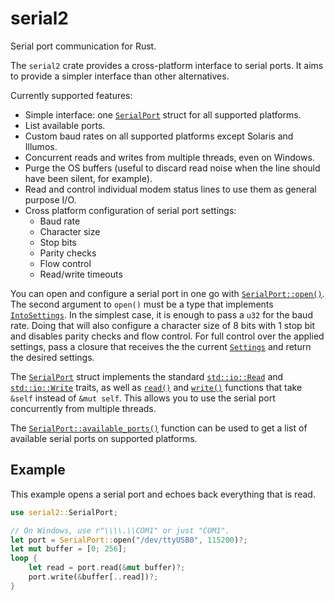 # serial2

Serial port communication for Rust.

The `serial2` crate provides a cross-platform interface to serial ports.
It aims to provide a simpler interface than other alternatives.

Currently supported features:
* Simple interface: one [`SerialPort`] struct for all supported platforms.
* List available ports.
* Custom baud rates on all supported platforms except Solaris and Illumos.
* Concurrent reads and writes from multiple threads, even on Windows.
* Purge the OS buffers (useful to discard read noise when the line should have been silent, for example).
* Read and control individual modem status lines to use them as general purpose I/O.
* Cross platform configuration of serial port settings:
  * Baud rate
  * Character size
  * Stop bits
  * Parity checks
  * Flow control
  * Read/write timeouts

You can open and configure a serial port in one go with [`SerialPort::open()`].
The second argument to `open()` must be a type that implements [`IntoSettings`].
In the simplest case, it is enough to pass a `u32` for the baud rate.
Doing that will also configure a character size of 8 bits with 1 stop bit and disables parity checks and flow control.
For full control over the applied settings, pass a closure that receives the the current [`Settings`] and return the desired settings.

The [`SerialPort`] struct implements the standard [`std::io::Read`] and [`std::io::Write`] traits,
as well as [`read()`][SerialPort::read()] and [`write()`][SerialPort::write()] functions that take `&self` instead of `&mut self`.
This allows you to use the serial port concurrently from multiple threads.

The [`SerialPort::available_ports()`] function can be used to get a list of available serial ports on supported platforms.

## Example
This example opens a serial port and echoes back everything that is read.

```rust
use serial2::SerialPort;

// On Windows, use r"\\\\.\\COM1" or just "COM1".
let port = SerialPort::open("/dev/ttyUSB0", 115200)?;
let mut buffer = [0; 256];
loop {
    let read = port.read(&mut buffer)?;
    port.write(&buffer[..read])?;
}
```

[`SerialPort`]: https://docs.rs/serial2/latest/serial2/struct.SerialPort.html
[`SerialPort::open()`]: https://docs.rs/serial2/latest/serial2/struct.SerialPort.html#method.open
[`IntoSettings`]: https://docs.rs/serial2/latest/serial2/trait.IntoSettings.html
[`Settings`]: https://docs.rs/serial2/latest/serial2/struct.Settings.html
[`std::io::Read`]: https://doc.rust-lang.org/stable/std/io/trait.Read.html
[`std::io::Write`]: https://doc.rust-lang.org/stable/std/io/trait.Write.html
[SerialPort::read()]: https://docs.rs/serial2/latest/serial2/struct.SerialPort.html#method.read
[SerialPort::write()]: https://docs.rs/serial2/latest/serial2/struct.SerialPort.html#method.write
[`SerialPort::available_ports()`]: https://docs.rs/serial2/latest/serial2/struct.SerialPort.html#method.available_ports
